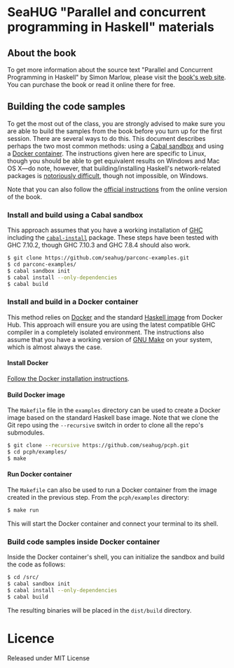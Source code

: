# SeaHUG "Parallel and concurrent programming in Haskell" materials

## About the book

To get more information about the source text "Parallel and Concurrent
Programming in Haskell" by Simon Marlow, please visit the [book's web
site][book].  You can purchase the book or read it online there for free.

## Building the code samples

To get the most out of the class, you are strongly advised to make sure you are
able to build the samples from the book before you turn up for the first
session. There are several ways to do this. This document describes perhaps the
two most common methods: using a [Cabal sandbox](#cabal-sandbox) and using a
[Docker container](#docker-container). The instructions given here are specific
to Linux, though you should be able to get equivalent results on Windows and
Mac OS X&mdash;do note, however, that building/installing Haskell's
network-related packages is [notoriously difficult][network-windows], though
not impossible, on Windows.

Note that you can also follow the [official instructions][official] from the
online version of the book.

### <a name="cabal-sandbox"></a>Install and build using a Cabal sandbox

This approach assumes that you have a working installation of [GHC][ghc]
including the [`cabal-install`][cabal-install] package. These steps have been
tested with GHC 7.10.2, though GHC 7.10.3 and GHC 7.8.4 should also work.

```bash
$ git clone https://github.com/seahug/parconc-examples.git
$ cd parconc-examples/
$ cabal sandbox init
$ cabal install --only-dependencies
$ cabal build
```

### <a name="docker-container"></a>Install and build in a Docker container

This method relies on [Docker][docker] and the standard [Haskell
image][haskell-docker] from Docker Hub. This approach will ensure you are using
the latest compatible GHC compiler in a completely isolated environment. The
instructions also assume that you have a working version of [GNU
Make][gnu-make] on your system, which is almost always the case.

#### Install Docker

[Follow the Docker installation instructions][docker-install].

#### Build Docker image

The `Makefile` file in the `examples` directory can be used to create a Docker
image based on the standard Haskell base image. Note that we clone the Git repo
using the `--recursive` switch in order to clone all the repo's submodules.

```bash
$ git clone --recursive https://github.com/seahug/pcph.git
$ cd pcph/examples/
$ make
```

#### Run Docker container

The `Makefile` can also be used to run a Docker container from the image
created in the previous step. From the `pcph/examples` directory:

```bash
$ make run
```

This will start the Docker container and connect your terminal to its shell.

### Build code samples inside Docker container

Inside the Docker container's shell, you can initialize the sandbox and build
the code as follows:

```bash
$ cd /src/
$ cabal sandbox init
$ cabal install --only-dependencies
$ cabal build
```

The resulting binaries will be placed in the `dist/build` directory.

# Licence

Released under MIT License

[book]: http://chimera.labs.oreilly.com/books/1230000000929
[cabal-install]: https://wiki.haskell.org/Cabal-Install
[docker-install]: https://docs.docker.com/engine/installation/
[docker]: https://www.docker.com/
[ghc]: https://www.haskell.org/downloads
[gnu-make]: https://www.gnu.org/software/make/
[haskell-docker]: https://hub.docker.com/_/haskell/
[network-windows]: http://neilmitchell.blogspot.com/2010/12/installing-haskell-network-library-on.html
[official]: http://chimera.labs.oreilly.com/books/1230000000929/ch01.html#sec_sample
